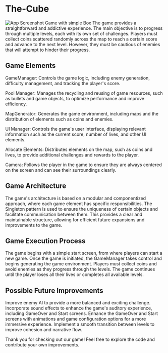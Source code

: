 # The-Cube
![App Screenshot](https://i.imgur.com/kzoTbFG.jpeg) 
Game with simple Box
The game provides a straightforward and addictive experience. The main objective is to progress through multiple levels, each with its own set of challenges. Players must collect coins scattered randomly across the map to reach a certain score and advance to the next level. However, they must be cautious of enemies that will attempt to hinder their progress.

## Game Elements
GameManager: Controls the game logic, including enemy generation, difficulty management, and tracking the player's score.

Pool Manager: Manages the recycling and reusing of game resources, such as bullets and game objects, to optimize performance and improve efficiency.

MapGenerator: Generates the game environment, including maps and the distribution of elements such as coins and enemies.

UI Manager: Controls the game's user interface, displaying relevant information such as the current score, number of lives, and other UI elements.

Allocate Elements: Distributes elements on the map, such as coins and lives, to provide additional challenges and rewards to the player.

Camera: Follows the player in the game to ensure they are always centered on the screen and can see their surroundings clearly.

## Game Architecture
The game's architecture is based on a modular and componentized approach, where each game element has specific responsibilities. The Singleton pattern is used to ensure the uniqueness of certain objects and facilitate communication between them. This provides a clear and maintainable structure, allowing for efficient future expansions and improvements to the game.

## Game Execution Process
The game begins with a simple start screen, from where players can start a new game. Once the game is initiated, the GameManager takes control and begins generating the game environment. Players must collect coins and avoid enemies as they progress through the levels. The game continues until the player loses all their lives or completes all available levels.

## Possible Future Improvements
Improve enemy AI to provide a more balanced and exciting challenge.
Incorporate sound effects to enhance the game's auditory experience, including GameOver and Start screens.
Enhance the GameOver and Start screens with animations and game configuration options for a more immersive experience.
Implement a smooth transition between levels to improve cohesion and narrative flow.

Thank you for checking out our game! Feel free to explore the code and contribute your own improvements.
